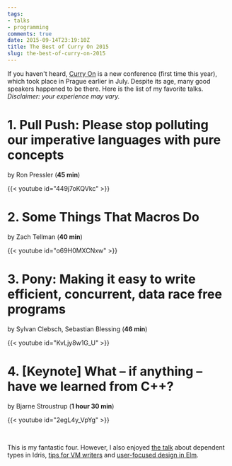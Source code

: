 ```yaml
---
tags:
- talks
- programming
comments: true
date: 2015-09-14T23:19:10Z
title: The Best of Curry On 2015
slug: the-best-of-curry-on-2015
---
```


If you haven't heard, [Curry On](http://curry-on.org/) is a new conference
(first time this year), which took place in Prague earlier in July. Despite its
age, many good speakers happened to be there. Here is the list of my favorite
talks. _Disclaimer: your experience may vary._

<!--more-->

# 1. Pull Push: Please stop polluting our imperative languages with pure concepts

by Ron Pressler (**45 min**)

{{< youtube id="449j7oKQVkc" >}}

# 2. Some Things That Macros Do

by Zach Tellman (**40 min**)

{{< youtube id="o69H0MXCNxw" >}}

# 3. Pony: Making it easy to write efficient, concurrent, data race free programs

by Sylvan Clebsch, Sebastian Blessing (**46 min**)

{{< youtube id="KvLjy8w1G_U" >}}

# 4. [Keynote] What – if anything – have we learned from C++?

by Bjarne Stroustrup (**1 hour 30 min**)

{{< youtube id="2egL4y_VpYg" >}}

<br>

This is my fantastic four. However, I also enjoyed [the talk][1] about
dependent types in Idris, [tips for VM writers][2] and [user-focused design in
Elm][3].

[1]: https://www.youtube.com/watch?v=AWeT_G04a0A
[2]: https://www.youtube.com/watch?v=vzzABBxo44g
[3]: https://www.youtube.com/watch?v=oYk8CKH7OhE
